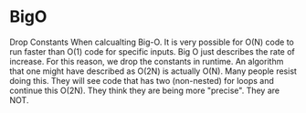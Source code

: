 # BigO
Drop Constants When calcualting Big-O.
It is very possible for O(N) code to run faster than O(1) code for specific inputs. Big O just describes the rate of increase.  For this reason, we drop the constants in runtime. An algorithm that one might have described as O(2N) is actually O(N).  Many people resist doing this. They will see code that has two (non-nested) for loops and continue this O(2N).  They think they are being more "precise". They are NOT.
